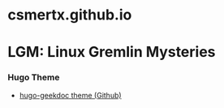 # csmertx.github.io

# LGM: Linux Gremlin Mysteries

### Hugo Theme
- [hugo-geekdoc theme (Github)](https://github.com/thegeeklab/hugo-geekdoc)
